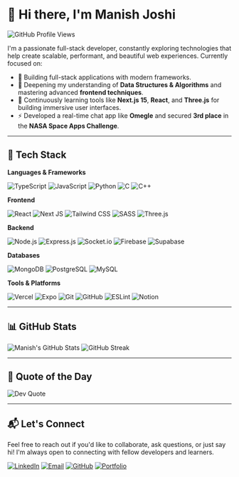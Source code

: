 # 👋 Hi there, I'm Manish Joshi 
![GitHub Profile Views](https://komarev.com/ghpvc/?username=ManishJoc14)

I'm a passionate full-stack developer, constantly exploring technologies that help create scalable, performant, and beautiful web experiences. Currently focused on:

- 🔭 Building full-stack applications with modern frameworks.
- 🌱 Deepening my understanding of **Data Structures & Algorithms** and mastering advanced **frontend techniques**.
- 🧠 Continuously learning tools like **Next.js 15**, **React**, and **Three.js** for building immersive user interfaces.
- ⚡ Developed a real-time chat app like **Omegle** and secured **3rd place** in the **NASA Space Apps Challenge**.

---

## 💼 Tech Stack

**Languages & Frameworks**
  
![TypeScript](https://img.shields.io/badge/TypeScript-%23007ACC.svg?style=for-the-badge&logo=typescript&logoColor=white)
![JavaScript](https://img.shields.io/badge/JavaScript-%23F7DF1E.svg?style=for-the-badge&logo=javascript&logoColor=black)
![Python](https://img.shields.io/badge/Python-3670A0?style=for-the-badge&logo=python&logoColor=ffdd54)
![C](https://img.shields.io/badge/C-%2300599C.svg?style=for-the-badge&logo=c&logoColor=white)
![C++](https://img.shields.io/badge/C++-%2300599C.svg?style=for-the-badge&logo=c%2B%2B&logoColor=white)

**Frontend**

![React](https://img.shields.io/badge/React-%2320232a.svg?style=for-the-badge&logo=react&logoColor=%2361DAFB)
![Next JS](https://img.shields.io/badge/Next.js-black?style=for-the-badge&logo=next.js&logoColor=white)
![Tailwind CSS](https://img.shields.io/badge/Tailwind-%2338B2AC.svg?style=for-the-badge&logo=tailwind-css&logoColor=white)
![SASS](https://img.shields.io/badge/SASS-hotpink.svg?style=for-the-badge&logo=SASS&logoColor=white)
![Three.js](https://img.shields.io/badge/Three.js-black?style=for-the-badge&logo=three.js&logoColor=white)

**Backend**

![Node.js](https://img.shields.io/badge/Node.js-339933?style=for-the-badge&logo=nodedotjs&logoColor=white)
![Express.js](https://img.shields.io/badge/Express.js-%23404d59.svg?style=for-the-badge&logo=express&logoColor=%2361DAFB)
![Socket.io](https://img.shields.io/badge/Socket.io-black?style=for-the-badge&logo=socket.io&badgeColor=010101)
![Firebase](https://img.shields.io/badge/Firebase-%23039BE5.svg?style=for-the-badge&logo=firebase)
![Supabase](https://img.shields.io/badge/Supabase-3ECF8E?style=for-the-badge&logo=supabase&logoColor=white)


**Databases**

![MongoDB](https://img.shields.io/badge/MongoDB-%234ea94b.svg?style=for-the-badge&logo=mongodb&logoColor=white)
![PostgreSQL](https://img.shields.io/badge/Postgres-%23316192.svg?style=for-the-badge&logo=postgresql&logoColor=white)
![MySQL](https://img.shields.io/badge/MySQL-4479A1.svg?style=for-the-badge&logo=mysql&logoColor=white)

**Tools & Platforms**

![Vercel](https://img.shields.io/badge/Vercel-%23000000.svg?style=for-the-badge&logo=vercel&logoColor=white)
![Expo](https://img.shields.io/badge/Expo-1C1E24?style=for-the-badge&logo=expo)
![Git](https://img.shields.io/badge/Git-%23F05033.svg?style=for-the-badge&logo=git&logoColor=white)
![GitHub](https://img.shields.io/badge/GitHub-%23121011.svg?style=for-the-badge&logo=github&logoColor=white)
![ESLint](https://img.shields.io/badge/ESLint-4B3263?style=for-the-badge&logo=eslint&logoColor=white)
![Notion](https://img.shields.io/badge/Notion-%23000000.svg?style=for-the-badge&logo=notion&logoColor=white)

---

## 📊 GitHub Stats

![Manish's GitHub Stats](https://github-readme-stats.vercel.app/api?username=ManishJoc14&theme=default&hide_border=false&show_icons=true)
![GitHub Streak](https://github-readme-streak-stats.herokuapp.com/?user=ManishJoc14&theme=default&hide_border=false)

---

## 💬 Quote of the Day

![Dev Quote](https://quotes-github-readme.vercel.app/api?type=horizontal&theme=radical)

---

## 📬 Let's Connect

Feel free to reach out if you'd like to collaborate, ask questions, or just say hi! I'm always open to connecting with fellow developers and learners.

[![LinkedIn](https://img.shields.io/badge/LinkedIn-%230077B5.svg?style=for-the-badge&logo=linkedin&logoColor=white)](https://www.linkedin.com/in/manish-joshi-dharmananda-9762b2304/)
[![Email](https://img.shields.io/badge/Gmail-D14836?style=for-the-badge&logo=gmail&logoColor=white)](mailto:manishjoc14@gmail.com)
[![GitHub](https://img.shields.io/badge/GitHub-%23121011.svg?style=for-the-badge&logo=github&logoColor=white)](https://github.com/ManishJoc14)
[![Portfolio](https://img.shields.io/badge/Portfolio-000?style=for-the-badge&logo=vercel&logoColor=white)](https://manish-joshi.vercel.app/) 


